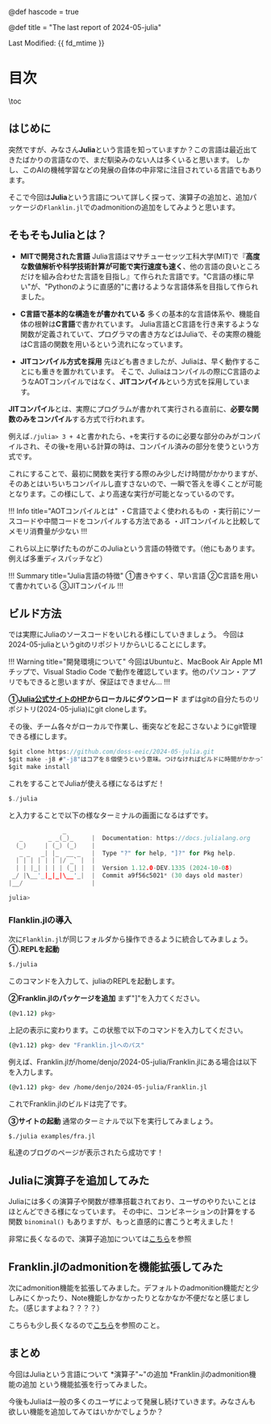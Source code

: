 @def hascode = true


@def title = "The last report of 2024-05-julia"

Last Modified: {{ fd_mtime }}
# 目次
\toc

## はじめに
突然ですが、みなさん**Julia**という言語を知っていますか？この言語は最近出てきたばかりの言語なので、まだ馴染みのない人は多くいると思います。
しかし、このAIの機械学習などの発展の自体の中非常に注目されている言語でもあります。

そこで今回は**Julia**という言語について詳しく探って、演算子の追加と、追加パッケージの`Flanklin.jl`でのadmonitionの追加をしてみようと思います。

## そもそもJuliaとは？
* **MITで開発された言語**
Julia言語はマサチューセッツ工科大学(MIT)で『**高度な数値解析や科学技術計算が可能で実行速度も速く**、他の言語の良いところだけを組み合わせた言語を目指し』て作られた言語です。"C言語の様に早い"が、"Pythonのように直感的"に書けるような言語体系を目指して作られました。

* **C言語で基本的な構造をが書かれている**
多くの基本的な言語体系や、機能自体の根幹は**C言語**で書かれています。
Julia言語とC言語を行き来するような関数が定義されていて、プログラマの書き方などはJuliaで、その実際の機能はC言語の関数を用いるという流れになっています。

* **JITコンパイル方式を採用**
先ほども書きましたが、Juliaは、早く動作することにも重きを置かれています。
そこで、Juliaはコンパイルの際にC言語のようなAOTコンパイルではなく、**JITコンパイル**という方式を採用しています。

**JITコンパイル**とは、実際にプログラムが書かれて実行される直前に、**必要な関数のみをコンパイル**する方式で行われます。

例えば`./julia> 3 + 4`と書かれたら、`+`を実行するのに必要な部分のみがコンパイルされ、その後`+`を用いる計算の時は、コンパイル済みの部分を使うという方式です。

これにすることで、最初に関数を実行する際のみ少しだけ時間がかかりますが、そのあとはいちいちコンパイルし直すさないので、一瞬で答えを導くことが可能となります。この様にして、より高速な実行が可能となっているのです。

!!! Info
title="AOTコンパイルとは"
・C言語でよく使われるもの
・実行前にソースコードや中間コードをコンパイルする方法である
・JITコンパイルと比較してメモリ消費量が少ない
!!!

これら以上に挙げたものがこのJuliaという言語の特徴です。（他にもあります。例えば多重ディスパッチなど）

!!! Summary
title="Julia言語の特徴"
①書きやすく、早い言語
②C言語を用いて書かれている
③JITコンパイル
!!!
## ビルド方法
では実際にJuliaのソースコードをいじれる様にしていきましょう。
今回は2024-05-juliaというgitのリポジトリからいじることにします。

!!! Warning
title="開発環境について"
今回はUbuntuと、MacBook Air Apple M1チップで、Visual Stadio Code で動作を確認しています。他のパソコン・アプリでもできると思いますが、保証はできません…
!!!

**①[Julia公式サイトのHP](https://github.com/JuliaLang/julia)からローカルにダウンロード**
まずはgitの自分たちのリポジトリ(2024-05-julia)にgit cloneします。

その後、チーム各々がローカルで作業し、衝突などを起こさないようにgit管理できる様にします。

```C
$git clone https://github.com/doss-eeic/2024-05-julia.git
$git make -j8 #"-j8"はコアを８個使うという意味。つけなければビルドに時間がかかってしまいます。
$git make install
```
これをすることでJuliaが使える様になるはずだ！

```C
$./julia
```
と入力することで以下の様なターミナルの画面になるはずです。

```C
               _
   _       _ _(_)_     |  Documentation: https://docs.julialang.org
  (_)     | (_) (_)    |
   _ _   _| |_  __ _   |  Type "?" for help, "]?" for Pkg help.
  | | | | | | |/ _` |  |
  | | |_| | | | (_| |  |  Version 1.12.0-DEV.1335 (2024-10-08)
 _/ |\__'_|_|_|\__'_|  |  Commit a9f56c5021* (30 days old master)
|__/                   |

julia> 
```

### Flanklin.jlの導入
次に`Flanklin.jl`が同じフォルダから操作できるように統合してみましょう。
**①.REPLを起動**
```bash
$./julia
```
このコマンドを入力して、juliaのREPLを起動します。

**②Franklin.jlのパッケージを追加**
まず"]"を入力てください。
```bash
(@v1.12) pkg> 
```
上記の表示に変わります。この状態で以下のコマンドを入力してください。
```bash
(@v1.12) pkg> dev "Franklin.jlへのパス"
```
例えば、Franklin.jlが/home/denjo/2024-05-julia/Franklin.jlにある場合は以下を入力します。
```bash
(@v1.12) pkg> dev /home/denjo/2024-05-julia/Franklin.jl
```

これでFranklin.jlのビルドは完了です。

**③サイトの起動**
通常のターミナルで以下を実行してみましょう。
```bash
$./julia examples/fra.jl
```
私達のブログのページが表示されたら成功です！

## Juliaに演算子を追加してみた
Juliaには多くの演算子や関数が標準搭載されており、ユーザのやりたいことはほとんどできる様になっています。
その中に、コンビネーションの計算をする関数 `binominal()` もありますが、もっと直感的に書こうと考えました！

非常に長くなるので、演算子追加については[こちら](/operators/)を参照

## Franklin.jlのadmonitionを機能拡張してみた
次にadmonition機能を拡張してみました。デフォルトのadmonition機能だと少しみにくかったり、Note機能しかなかったりとなかなか不便だなと感じました。（感じますよね？？？？）

こちらも少し長くなるので[こちら](/toki)を参照のこと。

## まとめ

今回はJuliaという言語について
*演算子"~"の追加
*Franklin.jlのadmonition機能の追加
という機能拡張を行ってみました。

今後もJuliaは一般の多くのユーザによって発展し続けていきます。みなさんも欲しい機能を追加してみてはいかかでしょうか？